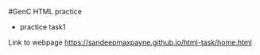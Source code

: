 #GenC HTML practice

* practice task1 

Link to webpage
https://sandeepmaxpayne.github.io/html-task/home.html
